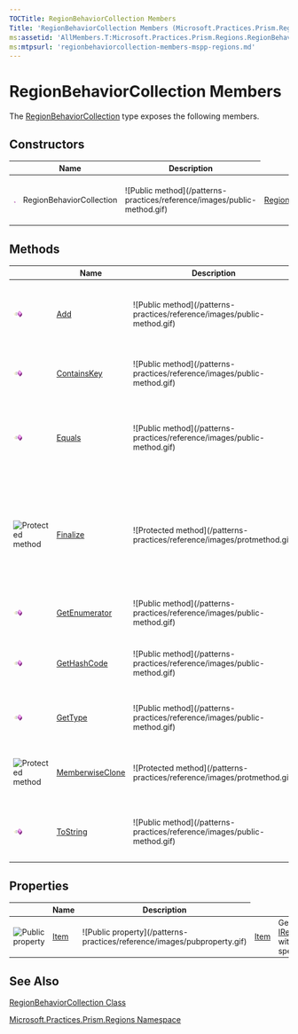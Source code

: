 ```yaml
---
TOCTitle: RegionBehaviorCollection Members
Title: 'RegionBehaviorCollection Members (Microsoft.Practices.Prism.Regions)'
ms:assetid: 'AllMembers.T:Microsoft.Practices.Prism.Regions.RegionBehaviorCollection'
ms:mtpsurl: 'regionbehaviorcollection-members-mspp-regions.md'
---
```


# RegionBehaviorCollection Members

The [RegionBehaviorCollection](https://msdn.microsoft.com/en-us/library/microsoft.practices.prism.regions.regionbehaviorcollection(v=pandp.50)) type exposes the following members.

## Constructors

<table>
<thead>
<tr class="header">
<th> </th>
<th>Name</th>
<th>Description</th>
</tr>
</thead>
<tbody>
<tr class="odd">

<td><img src="images/public-method.gif" title="Public method" /></td>
<td>RegionBehaviorCollection</td>

<td>![Public method](/patterns-practices/reference/images/public-method.gif)</td>
<td><a href="https://msdn.microsoft.com/library/microsoft.practices.prism.regions.regionbehaviorcollection.">RegionBehaviorCollection</a></td>

<td><div class="summary">
Initializes a new instance of the <a href="https://msdn.microsoft.com/en-us/library/microsoft.practices.prism.regions.regionbehaviorcollection(v=pandp.50)">RegionBehaviorCollection</a> class and associates it with a region.
</div></td>
</tr>
</tbody>
</table>

## Methods


<table>
<thead>
<tr class="header">
<th> </th>
<th>Name</th>
<th>Description</th>
</tr>
</thead>
<tbody>
<tr class="odd">

<td><img src="images/public-method.gif" title="Public method" /></td>
<td><a href="https://msdn.microsoft.com/en-us/library/microsoft.practices.prism.regions.regionbehaviorcollection.add(v=pandp.50)">Add</a></td>

<td>![Public method](/patterns-practices/reference/images/public-method.gif)</td>
<td><a href="https://msdn.microsoft.com/library/microsoft.practices.prism.regions.regionbehaviorcollection.add(system.string%2cmicrosoft.practices.prism.regions.iregionbehavior)">Add</a></td>

<td><div class="summary">
Adds a <a href="https://msdn.microsoft.com/en-us/library/microsoft.practices.prism.regions.iregionbehavior(v=pandp.50)">IRegionBehavior</a> to the collection, using the specified key as an indexer.
</div></td>
</tr>
<tr class="even">

<td><img src="images/public-method.gif" title="Public method" /></td>
<td><a href="https://msdn.microsoft.com/en-us/library/microsoft.practices.prism.regions.regionbehaviorcollection.containskey(v=pandp.50)">ContainsKey</a></td>

<td>![Public method](/patterns-practices/reference/images/public-method.gif)</td>
<td><a href="https://msdn.microsoft.com/library/microsoft.practices.prism.regions.regionbehaviorcollection.containskey(system.string)">ContainsKey</a></td>

<td><div class="summary">
Checks if a <a href="https://msdn.microsoft.com/en-us/library/microsoft.practices.prism.regions.iregionbehavior(v=pandp.50)">IRegionBehavior</a> with the specified key is already present.
</div></td>
</tr>
<tr class="odd">

<td><img src="images/public-method.gif" title="Public method" /></td>
<td><a href="http://msdn2.microsoft.com/en-us/library/bsc2ak47">Equals</a></td>

<td>![Public method](/patterns-practices/reference/images/public-method.gif)</td>
<td><a href="http://msdn.microsoft.com/en-us/library/bsc2ak47">Equals</a></td>

<td><div class="summary">
Determines whether the specified <a href="http://msdn2.microsoft.com/en-us/library/e5kfa45b">Object</a> is equal to the current <a href="http://msdn2.microsoft.com/en-us/library/e5kfa45b">Object</a>.
</div>
(Inherited from <a href="http://msdn2.microsoft.com/en-us/library/e5kfa45b">Object</a>.)</td>
</tr>
<tr class="even">

<td><img src="https://msdn.microsoft.com/en-us/Gg405504.protmethod(en-us,PandP.50).gif" title="Protected method" /></td>
<td><a href="http://msdn2.microsoft.com/en-us/library/4k87zsw7">Finalize</a></td>

<td>![Protected method](/patterns-practices/reference/images/protmethod.gif)</td>
<td><a href="http://msdn.microsoft.com/en-us/library/4k87zsw7">Finalize</a></td>

<td><div class="summary">
Allows an object to try to free resources and perform other cleanup operations before it is reclaimed by garbage collection.
</div>
(Inherited from <a href="http://msdn2.microsoft.com/en-us/library/e5kfa45b">Object</a>.)</td>
</tr>
<tr class="odd">

<td><img src="images/public-method.gif" title="Public method" /></td>
<td><a href="https://msdn.microsoft.com/en-us/library/microsoft.practices.prism.regions.regionbehaviorcollection.getenumerator(v=pandp.50)">GetEnumerator</a></td>

<td>![Public method](/patterns-practices/reference/images/public-method.gif)</td>
<td><a href="https://msdn.microsoft.com/library/microsoft.practices.prism.regions.regionbehaviorcollection.getenumerator">GetEnumerator</a></td>

<td><div class="summary">
Returns an enumerator that iterates through the collection.
</div></td>
</tr>
<tr class="even">

<td><img src="images/public-method.gif" title="Public method" /></td>
<td><a href="http://msdn2.microsoft.com/en-us/library/zdee4b3y">GetHashCode</a></td>

<td>![Public method](/patterns-practices/reference/images/public-method.gif)</td>
<td><a href="http://msdn.microsoft.com/en-us/library/zdee4b3y">GetHashCode</a></td>

<td><div class="summary">
Serves as a hash function for a particular type.
</div>
(Inherited from <a href="http://msdn2.microsoft.com/en-us/library/e5kfa45b">Object</a>.)</td>
</tr>
<tr class="odd">

<td><img src="images/public-method.gif" title="Public method" /></td>
<td><a href="http://msdn2.microsoft.com/en-us/library/dfwy45w9">GetType</a></td>

<td>![Public method](/patterns-practices/reference/images/public-method.gif)</td>
<td><a href="http://msdn.microsoft.com/en-us/library/dfwy45w9">GetType</a></td>

<td><div class="summary">
Gets the <a href="http://msdn2.microsoft.com/en-us/library/42892f65">Type</a> of the current instance.
</div>
(Inherited from <a href="http://msdn2.microsoft.com/en-us/library/e5kfa45b">Object</a>.)</td>
</tr>
<tr class="even">

<td><img src="https://msdn.microsoft.com/en-us/Gg405504.protmethod(en-us,PandP.50).gif" title="Protected method" /></td>
<td><a href="http://msdn2.microsoft.com/en-us/library/57ctke0a">MemberwiseClone</a></td>

<td>![Protected method](/patterns-practices/reference/images/protmethod.gif)</td>
<td><a href="http://msdn.microsoft.com/en-us/library/57ctke0a">MemberwiseClone</a></td>

<td><div class="summary">
Creates a shallow copy of the current <a href="http://msdn2.microsoft.com/en-us/library/e5kfa45b">Object</a>.
</div>
(Inherited from <a href="http://msdn2.microsoft.com/en-us/library/e5kfa45b">Object</a>.)</td>
</tr>
<tr class="odd">

<td><img src="images/public-method.gif" title="Public method" /></td>
<td><a href="http://msdn2.microsoft.com/en-us/library/7bxwbwt2">ToString</a></td>

<td>![Public method](/patterns-practices/reference/images/public-method.gif)</td>
<td><a href="http://msdn.microsoft.com/en-us/library/7bxwbwt2">ToString</a></td>

<td><div class="summary">
Returns a string that represents the current object.
</div>
(Inherited from <a href="http://msdn2.microsoft.com/en-us/library/e5kfa45b">Object</a>.)</td>
</tr>
</tbody>
</table>

## Properties


<table>
<thead>
<tr class="header">
<th> </th>
<th>Name</th>
<th>Description</th>
</tr>
</thead>
<tbody>
<tr class="odd">

<td><img src="https://msdn.microsoft.com/en-us/Gg405504.pubproperty(en-us,PandP.50).gif" title="Public property" /></td>
<td><a href="https://msdn.microsoft.com/en-us/library/microsoft.practices.prism.regions.regionbehaviorcollection.item(v=pandp.50)">Item</a></td>

<td>![Public property](/patterns-practices/reference/images/pubproperty.gif)</td>
<td><a href="https://msdn.microsoft.com/library/microsoft.practices.prism.regions.regionbehaviorcollection.item(system.string)">Item</a></td>

<td><div class="summary">
Gets the <a href="https://msdn.microsoft.com/en-us/library/microsoft.practices.prism.regions.iregionbehavior(v=pandp.50)">IRegionBehavior</a> with the specified key.
</div></td>
</tr>
</tbody>
</table>

## See Also

[RegionBehaviorCollection Class](https://msdn.microsoft.com/en-us/library/microsoft.practices.prism.regions.regionbehaviorcollection(v=pandp.50))

[Microsoft.Practices.Prism.Regions Namespace](https://msdn.microsoft.com/en-us/library/microsoft.practices.prism.regions(v=pandp.50))
